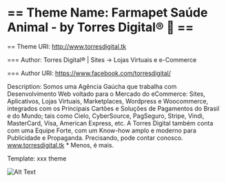 # == Theme Name: Farmapet Saúde Animal - by Torres Digital® 🎩 ==

== Theme URI: http://www.torresdigital.tk

=== Author: Torres Digital® | Sites → Lojas Virtuais e e-Commerce

=== Author URI: https://www.facebook.com/torresdigital/

Description: Somos uma Agência Gaúcha que trabalha com Desenvolvimento Web voltado para o Mercado do eCommerce: Sites, Aplicativos, Lojas Virtuais, Marketplaces, Wordpress e Woocommerce, integrados com os Principais Cartões e Soluções de Pagamentos do Brasil e do Mundo; tais como Cielo, CyberSource, PagSeguro, Stripe, Vindi, MasterCard, Visa, American Express, etc. A Torres Digital também conta com uma Equipe Forte, com um Know-how amplo e moderno para Publicidade e Propaganda. Precisando, pode contar conosco.
www.torresdigital.tk * Menos, é mais.

Template: xxx theme

![Alt Text](https://repository-images.githubusercontent.com/210357331/ce048800-ddea-11e9-82f6-8f3603418e82)
